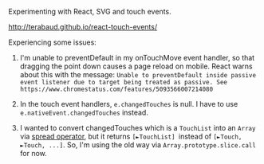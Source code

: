 Experimenting with React, SVG and touch events.

http://terabaud.github.io/react-touch-events/

Experiencing some issues:

1. I'm unable to preventDefault in my onTouchMove event handler, so that dragging the point down causes a page reload on mobile. React warns about this with the message: `Unable to preventDefault inside passive event listener due to target being treated as passive. See https://www.chromestatus.com/features/5093566007214080`

2. In the touch event handlers, `e.changedTouches` is null. I have to use `e.nativeEvent.changedTouches` instead.

3. I wanted to convert changedTouches which is a `TouchList` into an `Array` via [spread operator](https://ponyfoo.com/articles/es6-spread-and-butter-in-depth), but it returns `[►TouchList] `instead of `[►Touch, ►Touch, ...]`. So, I'm using the old way via `Array.prototype.slice.call` for now.